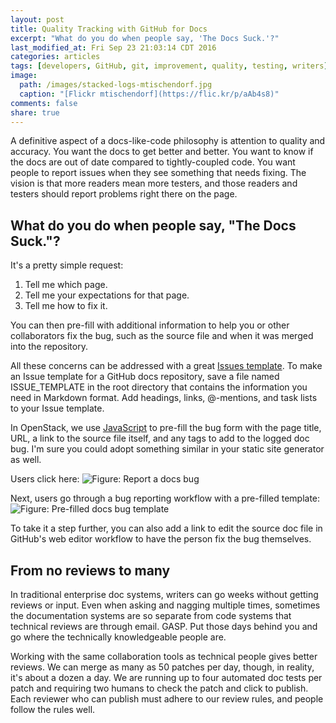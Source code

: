 ```yaml
---
layout: post
title: Quality Tracking with GitHub for Docs
excerpt: "What do you do when people say, 'The Docs Suck.'?"
last_modified_at: Fri Sep 23 21:03:14 CDT 2016
categories: articles
tags: [developers, GitHub, git, improvement, quality, testing, writers]
image:
  path: /images/stacked-logs-mtischendorf.jpg
  caption: "[Flickr mtischendorf](https://flic.kr/p/aAb4s8)"
comments: false
share: true
---
```


A definitive aspect of a docs-like-code philosophy is attention to quality and accuracy. You want the docs to get better and better. You want to know if the docs are out of date compared to tightly-coupled code. You want people to report issues when they see something that needs fixing. The vision is that more readers mean more testers, and those readers and testers should report problems right there on the page.

## What do you do when people say, "The Docs Suck."?

It's a pretty simple request:

1. Tell me which page.
1. Tell me your expectations for that page.
1. Tell me how to fix it.

You can then pre-fill with additional information to help you or other collaborators fix the bug, such as the source file and when it was merged into the repository.

All these concerns can be addressed with a great [Issues template](https://github.blog/2016-02-17-issue-and-pull-request-templates/). To make an Issue template for a GitHub docs repository, save a file named ISSUE_TEMPLATE in the root directory that contains the information you need in Markdown format. Add headings, links, @-mentions, and task lists to your Issue template.

In OpenStack, we use [JavaScript](https://github.com/openstack/openstackdocstheme/blob/master/openstackdocstheme/theme/openstackdocs/static/js/docs.js#L119) to pre-fill the bug form with the page title, URL, a link to the source file itself, and any tags to add to the logged doc bug. I'm sure you could adopt something similar in your static site generator as well.

Users click here: ![Figure: Report a docs bug]({{base_url}}/images/report-a-bug.png)

Next, users go through a bug reporting workflow with a pre-filled template:
![Figure: Pre-filled docs bug template]({{base_url}}/images/pre-filled-bug-template.png)

To take it a step further, you can also add a link to edit the source doc file in GitHub's web editor workflow to have the person fix the bug themselves.

## From no reviews to many

In traditional enterprise doc systems, writers can go weeks without getting reviews or input. Even when asking and nagging multiple times, sometimes the documentation systems are so separate from code systems that technical reviews are through email. GASP. Put those days behind you and go where the technically knowledgeable people are.

Working with the same collaboration tools as technical people gives better reviews. We can merge as many as 50 patches per day, though, in reality, it's about a dozen a day. We are running up to four automated doc tests per patch and requiring two humans to check the patch and click to publish. Each reviewer who can publish must adhere to our review rules, and people follow the rules well.

